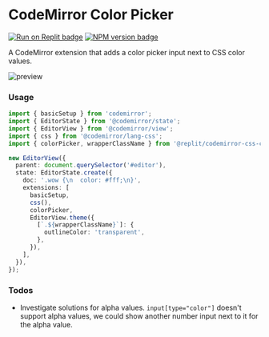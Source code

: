 # CodeMirror Color Picker

<span><a href="https://replit.com/@util/Codemirror-CSS-color-picker" title="Run on Replit badge"><img src="https://replit.com/badge/github/replit/Codemirror-CSS-color-picker" alt="Run on Replit badge" /></a></span>
<span><a href="https://www.npmjs.com/package/@replit/codemirror-css-color-picker" title="NPM version badge"><img src="https://img.shields.io/npm/v/@replit/codemirror-css-color-picker?color=blue" alt="NPM version badge" /></a></span>

A CodeMirror extension that adds a color picker input next to CSS color values.

![preview](https://replit.com/cdn-cgi/image/width=3840,quality=80/https://storage.googleapis.com/replit/images/1632627522442_46320608eaa3f0c58bebd5fe4a10efc2.gif)

### Usage

```ts
import { basicSetup } from 'codemirror';
import { EditorState } from '@codemirror/state';
import { EditorView } from '@codemirror/view';
import { css } from '@codemirror/lang-css';
import { colorPicker, wrapperClassName } from '@replit/codemirror-css-color-picker';

new EditorView({
  parent: document.querySelector('#editor'),
  state: EditorState.create({
    doc: '.wow {\n  color: #fff;\n}',
    extensions: [
      basicSetup,
      css(),
      colorPicker,
      EditorView.theme({
        [`.${wrapperClassName}`]: {
          outlineColor: 'transparent',
        },
      }),
    ],
  }),
});
```

### Todos

- Investigate solutions for alpha values. `input[type="color"]` doesn't support alpha values, we could show another number input next to it for the alpha value.
